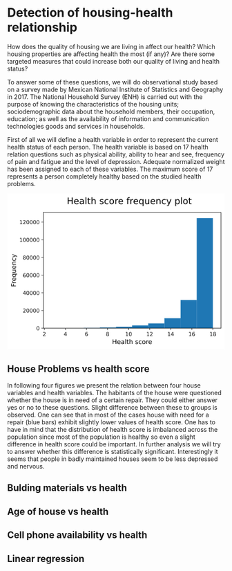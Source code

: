 # Detection of housing-health relationship
How does the quality of housing we are living in affect our health? Which housing properties are affecting health the most (if any)? Are there some targeted measures that could increase both our quality of living and health status?

To answer some of these questions, we will do observational study based on a survey made by Mexican National Institute of Statistics and Geography in 2017. The National Household Survey (ENH) is carried out with the purpose of knowing the characteristics of the housing units; sociodemographic data about the household members, their occupation, education; as well as the availability of information and communication technologies goods and services in households.

First of all we will define a health variable in order to represent the current health status of each person. The health variable is based on 17 health relation questions such as physical ability, ability to hear and see, frequency of pain and fatigue and the level of depression. Adequate normalized weight has been assigned to each of these variables. The maximum score of 17 represents a person completely healthy based on the studied health problems.

![Test Image 1](\img\histogram.png)

## House Problems vs health score

In following four figures we present the relation between four house variables and health variables. The habitants of the house were questioned whether the house is in need of a certain repair. They could either answer yes or no to these questions. Slight difference between these to groups is observed. One can see that in most of the cases house with need for a repair (blue bars) exhibit slightly lower values of health score. One has to have in mind that the distribution of health score is imbalanced across the population since most of the population is healthy so even a slight difference in health score could be important. In further analysis we will try to answer whether this difference is statistically significant. Interestingly it seems that people in badly maintained houses seem to be less depressed and nervous.

## Bulding materials vs health

## Age of house vs health

## Cell phone availability vs health

## Linear regression
